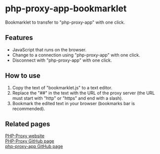 # php-proxy-app-bookmarklet
Bookmarklet to transfer to "php-proxy-app" with one click.

## Features
* JavaScript that runs on the browser.
* Change to a connection using "php-proxy-app" with one click.
* Disconnect with "php-proxy-app" with one click.

## How to use
1. Copy the text of "bookmarklet.js" to a text editor.
2. Replace the "##" in the text with the URL of the proxy server (the URL must start with "http" or "https" and end with a slash).
3. Bookmark the edited text in your browser (bookmarks bar is recommended).

## Related pages
[PHP-Proxy website](https://www.php-proxy.com/)  
[PHP-Proxy GitHub page](https://github.com/Athlon1600/php-proxy)  
[php-proxy-app GitHub page](https://github.com/Athlon1600/php-proxy-app)  
